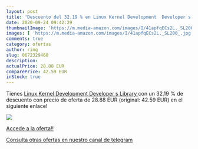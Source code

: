 ```yaml
---
layout: post
title: 'Descuento del 32.19 % en Linux Kernel Development  Developer s Li'
date: 2020-09-24 09:42:29
thumbnailImage: 'https://m.media-amazon.com/images/I/41apfqECs2L._SL200_.jpg'
images: [ 'https://m.media-amazon.com/images/I/41apfqECs2L._SL200_.jpg' ]
comments: true
category: ofertas
author: ring
slug: 0672329468
description:
actualPrice: 28.88 EUR
comparePrice: 42.59 EUR
inStock: true
---
```


Tienes [Linux Kernel Development  Developer s Library ](https://www.amazon.com/dp/0672329468/?tag=redken08-20) con un 32.19 % de descuento con precio de oferta de 28.88 EUR (original: 42.59 EUR) en el siguiente enlace!

[![](https://m.media-amazon.com/images/I/41apfqECs2L._SL200_.jpg)](https://www.amazon.com/dp/0672329468/?tag=redken08-20)

[Accede a la oferta!!](https://www.amazon.com/dp/0672329468/?tag=redken08-20)

[Consulta otras ofertas en nuestro canal de telegram](https://t.me/s/ofertas25)
